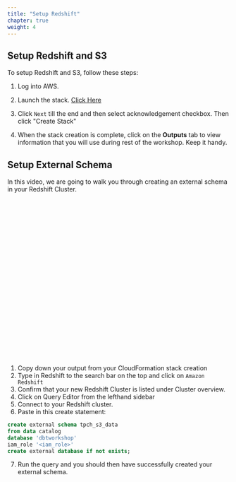```yaml
---
title: "Setup Redshift"
chapter: true
weight: 4
---
```


## Setup Redshift and S3

To setup Redshift and S3, follow these steps:

1. Log into AWS. 

1. Launch the stack. <a href="https://console.aws.amazon.com/cloudformation/home?region=us-east-1#/stacks/new?stackName=dbt-workshop&templateURL=https://tpch-sample-data.s3.amazonaws.com/create-dbtworkshop-infr" />Click Here</a>
1.  Click `Next` till the end and then select acknowledgement checkbox. Then click "Create Stack"
1. When the stack creation is complete, click on the <b>Outputs</b> tab to view information that you will use during rest of the workshop. Keep it handy.


## Setup External Schema

In this video, we are going to walk you through creating an external schema in your Redshift Cluster.

<script src="https://fast.wistia.com/embed/medias/x07ogykj87.jsonp" async></script><script src="https://fast.wistia.com/assets/external/E-v1.js" async></script><div class="wistia_responsive_padding" style="padding:71.43% 0 0 0;position:relative;"><div class="wistia_responsive_wrapper" style="height:100%;left:0;position:absolute;top:0;width:100%;"><div class="wistia_embed wistia_async_x07ogykj87 videoFoam=true" style="height:100%;position:relative;width:100%"><div class="wistia_swatch" style="height:100%;left:0;opacity:0;overflow:hidden;position:absolute;top:0;transition:opacity 200ms;width:100%;"><img src="https://fast.wistia.com/embed/medias/x07ogykj87/swatch" style="filter:blur(5px);height:100%;object-fit:contain;width:100%;" alt="" aria-hidden="true" onload="this.parentNode.style.opacity=1;" /></div></div></div></div>

1. Copy down your output from your CloudFormation stack creation 
2. Type in Redshift to the search bar on the top and click on `Amazon Redshift`
3. Confirm that your new Redshift Cluster is listed under Cluster overview. 
4. Click on Query Editor from the lefthand sidebar 
5. Connect to your Redshift cluster. 
6. Paste in this create statement:

```sql 
create external schema tpch_s3_data
from data catalog
database 'dbtworkshop'
iam_role '<iam_role>'
create external database if not exists;
```

7. Run the query and you should then have successfully created your external schema. 




